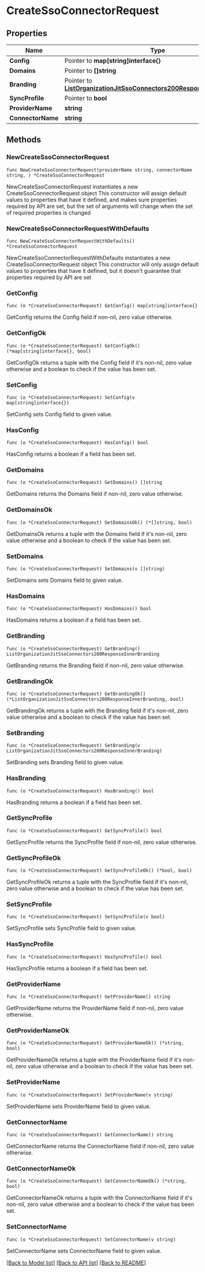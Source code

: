 # CreateSsoConnectorRequest

## Properties

Name | Type | Description | Notes
------------ | ------------- | ------------- | -------------
**Config** | Pointer to **map[string]interface{}** | arbitrary | [optional] 
**Domains** | Pointer to **[]string** |  | [optional] 
**Branding** | Pointer to [**ListOrganizationJitSsoConnectors200ResponseInnerBranding**](ListOrganizationJitSsoConnectors200ResponseInnerBranding.md) |  | [optional] 
**SyncProfile** | Pointer to **bool** |  | [optional] 
**ProviderName** | **string** |  | 
**ConnectorName** | **string** |  | 

## Methods

### NewCreateSsoConnectorRequest

`func NewCreateSsoConnectorRequest(providerName string, connectorName string, ) *CreateSsoConnectorRequest`

NewCreateSsoConnectorRequest instantiates a new CreateSsoConnectorRequest object
This constructor will assign default values to properties that have it defined,
and makes sure properties required by API are set, but the set of arguments
will change when the set of required properties is changed

### NewCreateSsoConnectorRequestWithDefaults

`func NewCreateSsoConnectorRequestWithDefaults() *CreateSsoConnectorRequest`

NewCreateSsoConnectorRequestWithDefaults instantiates a new CreateSsoConnectorRequest object
This constructor will only assign default values to properties that have it defined,
but it doesn't guarantee that properties required by API are set

### GetConfig

`func (o *CreateSsoConnectorRequest) GetConfig() map[string]interface{}`

GetConfig returns the Config field if non-nil, zero value otherwise.

### GetConfigOk

`func (o *CreateSsoConnectorRequest) GetConfigOk() (*map[string]interface{}, bool)`

GetConfigOk returns a tuple with the Config field if it's non-nil, zero value otherwise
and a boolean to check if the value has been set.

### SetConfig

`func (o *CreateSsoConnectorRequest) SetConfig(v map[string]interface{})`

SetConfig sets Config field to given value.

### HasConfig

`func (o *CreateSsoConnectorRequest) HasConfig() bool`

HasConfig returns a boolean if a field has been set.

### GetDomains

`func (o *CreateSsoConnectorRequest) GetDomains() []string`

GetDomains returns the Domains field if non-nil, zero value otherwise.

### GetDomainsOk

`func (o *CreateSsoConnectorRequest) GetDomainsOk() (*[]string, bool)`

GetDomainsOk returns a tuple with the Domains field if it's non-nil, zero value otherwise
and a boolean to check if the value has been set.

### SetDomains

`func (o *CreateSsoConnectorRequest) SetDomains(v []string)`

SetDomains sets Domains field to given value.

### HasDomains

`func (o *CreateSsoConnectorRequest) HasDomains() bool`

HasDomains returns a boolean if a field has been set.

### GetBranding

`func (o *CreateSsoConnectorRequest) GetBranding() ListOrganizationJitSsoConnectors200ResponseInnerBranding`

GetBranding returns the Branding field if non-nil, zero value otherwise.

### GetBrandingOk

`func (o *CreateSsoConnectorRequest) GetBrandingOk() (*ListOrganizationJitSsoConnectors200ResponseInnerBranding, bool)`

GetBrandingOk returns a tuple with the Branding field if it's non-nil, zero value otherwise
and a boolean to check if the value has been set.

### SetBranding

`func (o *CreateSsoConnectorRequest) SetBranding(v ListOrganizationJitSsoConnectors200ResponseInnerBranding)`

SetBranding sets Branding field to given value.

### HasBranding

`func (o *CreateSsoConnectorRequest) HasBranding() bool`

HasBranding returns a boolean if a field has been set.

### GetSyncProfile

`func (o *CreateSsoConnectorRequest) GetSyncProfile() bool`

GetSyncProfile returns the SyncProfile field if non-nil, zero value otherwise.

### GetSyncProfileOk

`func (o *CreateSsoConnectorRequest) GetSyncProfileOk() (*bool, bool)`

GetSyncProfileOk returns a tuple with the SyncProfile field if it's non-nil, zero value otherwise
and a boolean to check if the value has been set.

### SetSyncProfile

`func (o *CreateSsoConnectorRequest) SetSyncProfile(v bool)`

SetSyncProfile sets SyncProfile field to given value.

### HasSyncProfile

`func (o *CreateSsoConnectorRequest) HasSyncProfile() bool`

HasSyncProfile returns a boolean if a field has been set.

### GetProviderName

`func (o *CreateSsoConnectorRequest) GetProviderName() string`

GetProviderName returns the ProviderName field if non-nil, zero value otherwise.

### GetProviderNameOk

`func (o *CreateSsoConnectorRequest) GetProviderNameOk() (*string, bool)`

GetProviderNameOk returns a tuple with the ProviderName field if it's non-nil, zero value otherwise
and a boolean to check if the value has been set.

### SetProviderName

`func (o *CreateSsoConnectorRequest) SetProviderName(v string)`

SetProviderName sets ProviderName field to given value.


### GetConnectorName

`func (o *CreateSsoConnectorRequest) GetConnectorName() string`

GetConnectorName returns the ConnectorName field if non-nil, zero value otherwise.

### GetConnectorNameOk

`func (o *CreateSsoConnectorRequest) GetConnectorNameOk() (*string, bool)`

GetConnectorNameOk returns a tuple with the ConnectorName field if it's non-nil, zero value otherwise
and a boolean to check if the value has been set.

### SetConnectorName

`func (o *CreateSsoConnectorRequest) SetConnectorName(v string)`

SetConnectorName sets ConnectorName field to given value.



[[Back to Model list]](../README.md#documentation-for-models) [[Back to API list]](../README.md#documentation-for-api-endpoints) [[Back to README]](../README.md)


